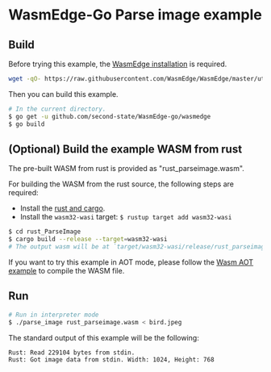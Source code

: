 # WasmEdge-Go Parse image example

## Build

Before trying this example, the [WasmEdge installation](https://github.com/WasmEdge/WasmEdge/blob/master/docs/install.md) is required.

```bash
wget -qO- https://raw.githubusercontent.com/WasmEdge/WasmEdge/master/utils/install.sh | bash -s -- -p /usr/local
```

Then you can build this example.

```bash
# In the current directory.
$ go get -u github.com/second-state/WasmEdge-go/wasmedge
$ go build
```

## (Optional) Build the example WASM from rust

The pre-built WASM from rust is provided as "rust_parseimage.wasm".

For building the WASM from the rust source, the following steps are required:

* Install the [rust and cargo](https://www.rust-lang.org/tools/install).
* Install the `wasm32-wasi` target: `$ rustup target add wasm32-wasi`

```bash
$ cd rust_ParseImage
$ cargo build --release --target=wasm32-wasi
# The output wasm will be at `target/wasm32-wasi/release/rust_parseimage.wasm`.
```

If you want to try this example in AOT mode, please follow the [Wasm AOT example](https://github.com/second-state/WasmEdge-go-examples/tree/master/go_WasmAOT) to compile the WASM file.

## Run

```bash
# Run in interpreter mode
$ ./parse_image rust_parseimage.wasm < bird.jpeg
```

The standard output of this example will be the following:

```bash
Rust: Read 229104 bytes from stdin.
Rust: Got image data from stdin. Width: 1024, Height: 768
```
